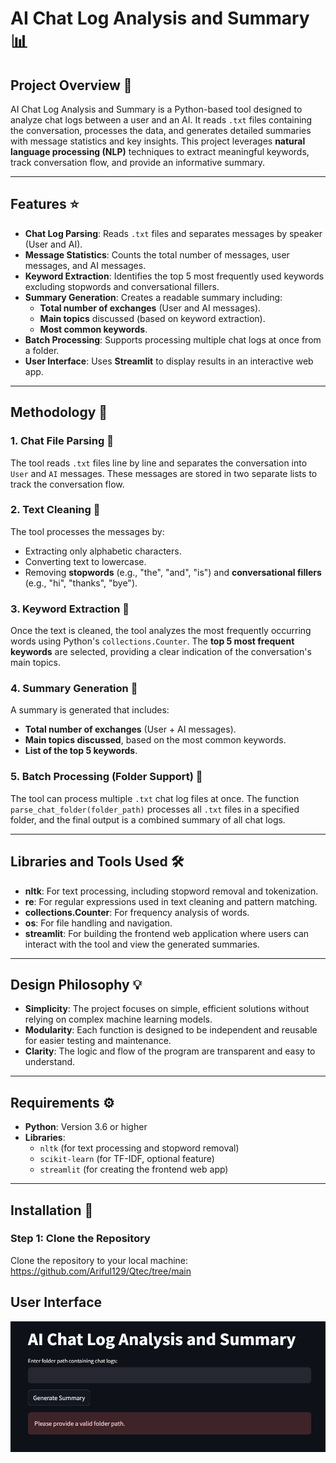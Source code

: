 # AI Chat Log Analysis and Summary 📊

## Project Overview 📝
AI Chat Log Analysis and Summary is a Python-based tool designed to analyze chat logs between a user and an AI. It reads `.txt` files containing the conversation, processes the data, and generates detailed summaries with message statistics and key insights. This project leverages **natural language processing (NLP)** techniques to extract meaningful keywords, track conversation flow, and provide an informative summary.

---

## Features ⭐
- **Chat Log Parsing**: Reads `.txt` files and separates messages by speaker (User and AI).
- **Message Statistics**: Counts the total number of messages, user messages, and AI messages.
- **Keyword Extraction**: Identifies the top 5 most frequently used keywords excluding stopwords and conversational fillers.
- **Summary Generation**: Creates a readable summary including:
  - **Total number of exchanges** (User and AI messages).
  - **Main topics** discussed (based on keyword extraction).
  - **Most common keywords**.
- **Batch Processing**: Supports processing multiple chat logs at once from a folder.
- **User Interface**: Uses **Streamlit** to display results in an interactive web app.

---

## **Methodology** 🧠

### **1. Chat File Parsing** 📁
The tool reads `.txt` files line by line and separates the conversation into `User` and `AI` messages. These messages are stored in two separate lists to track the conversation flow.

### **2. Text Cleaning** 🧹
The tool processes the messages by:
- Extracting only alphabetic characters.
- Converting text to lowercase.
- Removing **stopwords** (e.g., "the", "and", "is") and **conversational fillers** (e.g., "hi", "thanks", "bye").

### **3. Keyword Extraction** 🔑
Once the text is cleaned, the tool analyzes the most frequently occurring words using Python's `collections.Counter`. The **top 5 most frequent keywords** are selected, providing a clear indication of the conversation's main topics.

### **4. Summary Generation** 🧾
A summary is generated that includes:
- **Total number of exchanges** (User + AI messages).
- **Main topics discussed**, based on the most common keywords.
- **List of the top 5 keywords**.

### **5. Batch Processing (Folder Support)** 📂
The tool can process multiple `.txt` chat log files at once. The function `parse_chat_folder(folder_path)` processes all `.txt` files in a specified folder, and the final output is a combined summary of all chat logs.

---

## **Libraries and Tools Used** 🛠️
- **nltk**: For text processing, including stopword removal and tokenization.
- **re**: For regular expressions used in text cleaning and pattern matching.
- **collections.Counter**: For frequency analysis of words.
- **os**: For file handling and navigation.
- **streamlit**: For building the frontend web application where users can interact with the tool and view the generated summaries.

---

## **Design Philosophy** 💡
- **Simplicity**: The project focuses on simple, efficient solutions without relying on complex machine learning models.
- **Modularity**: Each function is designed to be independent and reusable for easier testing and maintenance.
- **Clarity**: The logic and flow of the program are transparent and easy to understand.

---

## **Requirements** ⚙️
- **Python**: Version 3.6 or higher
- **Libraries**:
  - `nltk` (for text processing and stopword removal)
  - `scikit-learn` (for TF-IDF, optional feature)
  - `streamlit` (for creating the frontend web app)

---

## **Installation** 🔧

### **Step 1: Clone the Repository**
Clone the repository to your local machine: https://github.com/Ariful129/Qtec/tree/main

## **User Interface**



![Image Alt](https://github.com/Ariful129/Qtec/blob/48dbc241b8d9fcb7face3fa9919bab51f64c4914/images/Initial_UI.png)

